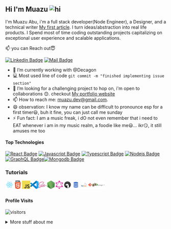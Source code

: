 ## Hi I'm Muazu <img src="https://user-images.githubusercontent.com/1303154/88677602-1635ba80-d120-11ea-84d8-d263ba5fc3c0.gif" width="28px" alt="hi">

I'm Muazu Abu, i'm a full stack developer(Node Engineer), a Designer, and a technical writer [My first article](https://www.educative.io/edpresso/what-is-the-createdecipheriv-method-in-nodejs). I turn ideas/abstraction into real life products.
I Spend most of time coding outstanding projects capitalizing on exceptional user experience and scalable applications.

:mailbox: you can Reach out😇

<!-- [![Twitter Badge](https://img.shields.io/badge/-@Ipenywis-1ca0f1?style=flat&labelColor=1ca0f1&logo=twitter&logoColor=white&link=https://twitter.com/Ipenywis)](https://twitter.com/Ipenywis) -->
 
 [![Linkedin Badge](https://img.shields.io/badge/-muazu-0e76a8?style=flat&labelColor=0e76a8&logo=linkedin&logoColor=white)](www.linkedin.com/in/muazu) [![Mail Badge](https://img.shields.io/badge/-muazu.dev-c0392b?style=flat&labelColor=c0392b&logo=gmail&logoColor=white)](mailto:muazu.dev@gmail.com)
 
<!--  
 [![Mail Badge](https://img.shields.io/badge/-@islempenywis-e84393?style=flat&labelColor=e84393&logo=instagram&logoColor=white)](https://instagram.com/islempenywis)  -->

<!-- TODO: Add last video link -->

- 🔭 I’m currently working with @Decagon
- :computer: Most used line of code `git commit -m "finished implementing issue section"`
- 🤔 I’m looking for a challenging project to hop on, i'm open to collaborations 😊. checkout [My portfolio website]("https://muazuabu.netlify.app/")
- 📫 How to reach me: muazu.dev@gmail.com.
- 😄 observation: I know my name can be difficult to pronounce esp for a first timer😃, buh it fine, you can just call me sunday
- ⚡ Fun fact: I am a music freak, i dO not even remember that i need to EAT whenever i am in my music realm, a foodie like me😃... ikr😏, it still amuses me too

#### Top Technologies

<!-- TODO: Make technologies links takes you to repositories -->

[![React Badge](https://img.shields.io/badge/-React-61DBFB?style=for-the-badge&labelColor=black&logo=react&logoColor=61DBFB)](#) [![Javascript Badge](https://img.shields.io/badge/-Javascript-F0DB4F?style=for-the-badge&labelColor=black&logo=javascript&logoColor=F0DB4F)](#) [![Typescript Badge](https://img.shields.io/badge/-Typescript-007acc?style=for-the-badge&labelColor=black&logo=typescript&logoColor=007acc)](#) [![Nodejs Badge](https://img.shields.io/badge/-Nodejs-3C873A?style=for-the-badge&labelColor=black&logo=node.js&logoColor=3C873A)](#) [![GraphQL Badge](https://img.shields.io/badge/-GraphQl-e535ab?style=for-the-badge&labelColor=black&logo=node.js&logoColor=e535ab)](#)[![Mongodb Badge](https://img.shields.io/badge/-MongoDB-gree?style=for-the-badge&labelColor=black&logo=node.js&logoColor=green)](#)

### Tutorials

[<img align="left" alt="React" width="26px" src="https://raw.githubusercontent.com/github/explore/80688e429a7d4ef2fca1e82350fe8e3517d3494d/topics/react/react.png" />][reactplaylist]

[<img align="left" alt="HTML5" width="26px" src="https://raw.githubusercontent.com/github/explore/80688e429a7d4ef2fca1e82350fe8e3517d3494d/topics/html/html.png" />][htmltutorial]

[<img align="left" alt="JavaScript" width="26px" src="https://raw.githubusercontent.com/github/explore/80688e429a7d4ef2fca1e82350fe8e3517d3494d/topics/javascript/javascript.png" />][javascripttutorial]

[<img align="left" alt="Visual Studio Code" width="26px" src="https://raw.githubusercontent.com/github/explore/80688e429a7d4ef2fca1e82350fe8e3517d3494d/topics/visual-studio-code/visual-studio-code.png" />][vscodetutorial]

<img align="left" alt="Sass" width="26px" src="https://raw.githubusercontent.com/github/explore/80688e429a7d4ef2fca1e82350fe8e3517d3494d/topics/sass/sass.png" />

<img align="left" alt="Node.js" width="26px" src="https://raw.githubusercontent.com/github/explore/80688e429a7d4ef2fca1e82350fe8e3517d3494d/topics/nodejs/nodejs.png" />

<img align="left" alt="GraphQL" width="26px" src="https://raw.githubusercontent.com/github/explore/80688e429a7d4ef2fca1e82350fe8e3517d3494d/topics/graphql/graphql.png" />

<img align="left" alt="Deno" width="26px" src="https://raw.githubusercontent.com/github/explore/361e2821e2dea67711cde99c9c40ed357061cf27/topics/deno/deno.png" />

<img align="left" alt="SQL" width="26px" src="https://raw.githubusercontent.com/github/explore/80688e429a7d4ef2fca1e82350fe8e3517d3494d/topics/sql/sql.png" />

<img align="left" alt="MySQL" width="26px" src="https://raw.githubusercontent.com/github/explore/80688e429a7d4ef2fca1e82350fe8e3517d3494d/topics/mysql/mysql.png" />

<img align="left" alt="Git" width="26px" src="https://raw.githubusercontent.com/github/explore/80688e429a7d4ef2fca1e82350fe8e3517d3494d/topics/git/git.png" />

<img align="left" alt="MongoDB" width="26px" src="https://raw.githubusercontent.com/github/explore/80688e429a7d4ef2fca1e82350fe8e3517d3494d/topics/mongodb/mongodb.png" />

<br />
<br />


#### Profile Visits 

![visitors](https://visitor-badge.glitch.me/badge?page_id=abumuazu.abumuazu)

<details>
<summary>
  More stuff about me
</summary>

<br >


#### Coding Stats

<!--START_SECTION:waka-->
```text
JavaScript      4 hrs 55 mins   ████████████████▒░░░░░░░░   64.69 % 
CSS             1 hr 22 mins    ████▓░░░░░░░░░░░░░░░░░░░░   18.15 % 
JSON            46 mins         ██▓░░░░░░░░░░░░░░░░░░░░░░   10.20 % 
Apache Config   10 mins         ▓░░░░░░░░░░░░░░░░░░░░░░░░   02.36 % 
TypeScript      8 mins          ▒░░░░░░░░░░░░░░░░░░░░░░░░   01.78 % 
```
<!--END_SECTION:waka-->

#### Github Stats

![Ipenywis's github stats](https://github-readme-stats.vercel.app/api?username=Abumuazu&count_private=true&theme=tokyonight&hide=contribs,prs)

</details>


[reactplaylist]: https://www.youtube.com/watch?v=KxXXEL-k47Y&list=PLvXDmnBbOF7RnYiZvDwl2Pzcs2kfi10wd
[vscodetutorial]: https://www.youtube.com/watch?v=Bkie2ai8qeE&t=8s
[htmltutorial]: https://www.youtube.com/watch?v=VK6MXVxOsws&t=27s
[javascripttutorial]: https://www.youtube.com/watch?v=D-LHKvmX37E


